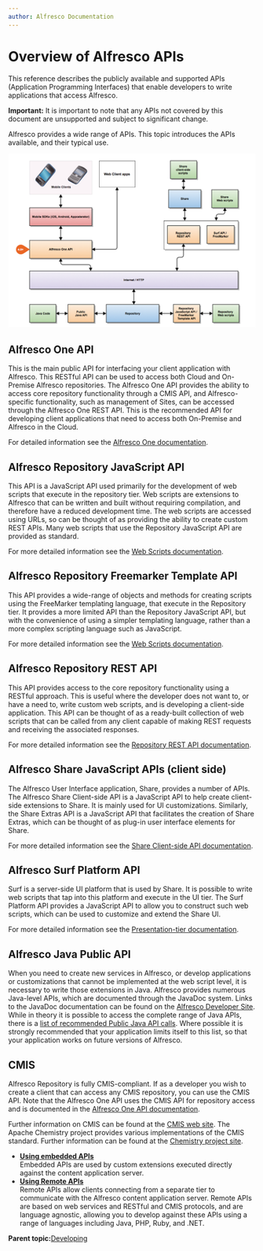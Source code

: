 ```yaml
---
author: Alfresco Documentation
---
```


# Overview of Alfresco APIs

This reference describes the publicly available and supported APIs \(Application Programming Interfaces\) that enable developers to write applications that access Alfresco.

**Important:** It is important to note that any APIs not covered by this document are unsupported and subject to significant change.

Alfresco provides a wide range of APIs. This topic introduces the APIs available, and their typical use.

![](../images/api_overview.png)

## Alfresco One API

This is the main public API for interfacing your client application with Alfresco. This RESTful API can be used to access both Cloud and On-Premise Alfresco repositories. The Alfresco One API provides the ability to access core repository functionality through a CMIS API, and Alfresco-specific functionality, such as management of Sites, can be accessed through the Alfresco One REST API. This is the recommended API for developing client applications that need to access both On-Premise and Alfresco in the Cloud.

For detailed information see the [Alfresco One documentation](../pra/1/topics/pra-welcome.md).

## Alfresco Repository JavaScript API

This API is a JavaScript API used primarily for the development of web scripts that execute in the repository tier. Web scripts are extensions to Alfresco that can be written and built without requiring compilation, and therefore have a reduced development time. The web scripts are accessed using URLs, so can be thought of as providing the ability to create custom REST APIs. Many web scripts that use the Repository JavaScript API are provided as standard.

For more detailed information see the [Web Scripts documentation](ws-webscripts.md).

## Alfresco Repository Freemarker Template API

This API provides a wide-range of objects and methods for creating scripts using the FreeMarker templating language, that execute in the Repository tier. It provides a more limited API than the Repository JavaScript API, but with the convenience of using a simpler templating language, rather than a more complex scripting language such as JavaScript.

For more detailed information see the [Web Scripts documentation](ws-webscripts.md).

## Alfresco Repository REST API

This API provides access to the core repository functionality using a RESTful approach. This is useful where the developer does not want to, or have a need to, write custom web scripts, and is developing a client-side application. This API can be thought of as a ready-built collection of web scripts that can be called from any client capable of making REST requests and receiving the associated responses.

For more detailed information see the [Repository REST API documentation](../references/RESTful-intro.md).

## Alfresco Share JavaScript APIs \(client side\)

The Alfresco User Interface application, Share, provides a number of APIs. The Alfresco Share Client-side API is a JavaScript API to help create client-side extensions to Share. It is mainly used for UI customizations. Similarly, the Share Extras API is a JavaScript API that facilitates the creation of Share Extras, which can be thought of as plug-in user interface elements for Share.

For more detailed information see the [Share Client-side API documentation](../references/API-JS-Share-intro.md).

## Alfresco Surf Platform API

Surf is a server-side UI platform that is used by Share. It is possible to write web scripts that tap into this platform and execute in the UI tier. The Surf Platform API provides a JavaScript API to allow you to construct such web scripts, which can be used to customize and extend the Share UI.

For more detailed information see the [Presentation-tier documentation](ws-presentation-intro.md).

## Alfresco Java Public API

When you need to create new services in Alfresco, or develop applications or customizations that cannot be implemented at the web script level, it is necessary to write those extensions in Java. Alfresco provides numerous Java-level APIs, which are documented through the JavaDoc system. Links to the JavaDoc documentation can be found on the [Alfresco Developer Site](http://dev.alfresco.com/resource/AlfrescoOne/5.0/PublicAPI/). While in theory it is possible to access the complete range of Java APIs, there is a [list of recommended Public Java API calls](java-public-api-list.md). Where possible it is strongly recommended that your application limits itself to this list, so that your application works on future versions of Alfresco.

## CMIS

Alfresco Repository is fully CMIS-compliant. If as a developer you wish to create a client that can access any CMIS repository, you can use the CMIS API. Note that the Alfresco One API uses the CMIS API for repository access and is documented in the [Alfresco One API documentation](../pra/1/topics/cmis-welcome.md).

Further information on CMIS can be found at the [CMIS web site](https://www.oasis-open.org/committees/tc_home.php?wg_abbrev=cmis). The Apache Chemistry project provides various implementations of the CMIS standard. Further information can be found at the [Chemistry project site](https://chemistry.apache.org/project/cmis.html).

-   **[Using embedded APIs](../concepts/serv-api-embedded-about.md)**  
Embedded APIs are used by custom extensions executed directly against the content application server.
-   **[Using Remote APIs](../concepts/serv-api-remote-about.md)**  
Remote APIs allow clients connecting from a separate tier to communicate with the Alfresco content application server. Remote APIs are based on web services and RESTful and CMIS protocols, and are language agnostic, allowing you to develop against these APIs using a range of languages including Java, PHP, Ruby, and .NET.

**Parent topic:**[Developing](../concepts/dev-for-developers.md)

